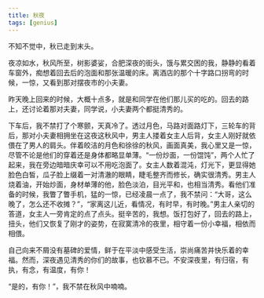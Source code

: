 ```yaml
---
title: 秋夜
tags: [genius]
---
```


不知不觉中，秋已走到末头。


夜凉如水，秋风所至，树影婆娑，合肥深夜的街头，饿与累交困的我，静静的看着车窗外，痴想着回去后的泡面和那张温暖的床。离酒店的那个十字路口拐弯的时候，一惊，又看到那对摆夜市的小夫妻。


昨天晚上回来的时候，大概十点多，就是和同学在他们那儿买的吃的。回去的路上，还讨论着那对夫妻，同学说，小夫妻两个都挺清秀的。


下车后，我不禁打了个寒颤，天真冷了。透过月色，马路对面路灯下，三轮车的背后，那对小夫妻相拥坐在这夜这秋风中，男主人搂着女主人后背，女主人刚好就依偎在了男人的肩头。伴着皎洁的月色和徐徐的秋风，画面真美，我心里又是一惊，尽管不论是他们的穿着还是身体都略显单薄。“一份炒面，一份馄饨”，两个人忙了起来，我在旁边暗暗庆幸可以不用吃泡面了。女主人数着混沌，灯光下，更显得她脸色白皙，瓜子脸上缀着一对清澈的眼睛，睫毛整齐而修长，确实很清秀。男主人烧着油，开始炒面，身材单薄的他，脸色淡泊，目光平和，也相当清秀。看他们准备的时候，我瞥了瞥手机，猛的一惊，已经凌晨一点了，我不禁问：“大哥，这么晚了，怎么还不收摊？”，“家离这儿近，看情况，有时早，有时晚。”男主人亲切的答道，女主人一旁肯定的点了点头。挺辛苦的，我想。饭打包好了，回去的路上，扭头，他们又恢复了刚才的姿势，在寂寞清冷的夜里，相守着一份小幸福，相依而相偎。


自己向来不屑没有墓碑的爱情，鲜于在平淡中感受生活，崇尚痛苦并快乐着的幸福。然而，深夜遇见清秀的你们的故事，也钦慕不已。不安深夜里，有归宿，有执，有念，有温度，有你！


“是的，有你！”，我不禁在秋风中喃喃。


